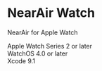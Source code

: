 # NearAir Watch

NearAir for Apple Watch

Apple Watch Series 2 or later  
WatchOS 4.0 or later  
Xcode 9.1
